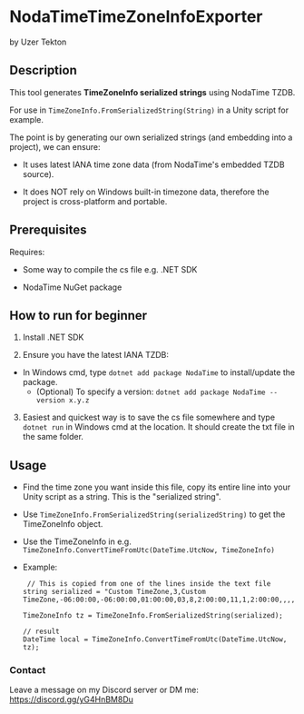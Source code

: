 # NodaTimeTimeZoneInfoExporter
by Uzer Tekton

## Description
This tool generates **TimeZoneInfo serialized strings** using NodaTime TZDB.

For use in `TimeZoneInfo.FromSerializedString(String)` in a Unity script for example.

The point is by generating our own serialized strings (and embedding into a project), we can ensure:

- It uses latest IANA time zone data (from NodaTime's embedded TZDB source).

- It does NOT rely on Windows built-in timezone data, therefore the project is cross-platform and portable.

## Prerequisites
Requires:

- Some way to compile the cs file e.g. .NET SDK

- NodaTime NuGet package


## How to run for beginner
1. Install .NET SDK

2. Ensure you have the latest IANA TZDB:
  - In Windows cmd, type `dotnet add package NodaTime` to install/update the package.
    - (Optional) To specify a version: `dotnet add package NodaTime --version x.y.z`
  
3. Easiest and quickest way is to save the cs file somewhere and type `dotnet run` in Windows cmd at the location. It should create the txt file in the same folder.

## Usage

- Find the time zone you want inside this file, copy its entire line into your Unity script as a string. This is the "serialized string".

- Use `TimeZoneInfo.FromSerializedString(serializedString)` to get the TimeZoneInfo object.

- Use the TimeZoneInfo in e.g. `TimeZoneInfo.ConvertTimeFromUtc(DateTime.UtcNow, TimeZoneInfo)`

- Example:
  ```
   // This is copied from one of the lines inside the text file
  string serialized = "Custom TimeZone,3,Custom TimeZone,-06:00:00,-06:00:00,01:00:00,03,8,2:00:00,11,1,2:00:00,,,,,";
  
  TimeZoneInfo tz = TimeZoneInfo.FromSerializedString(serialized);
  
  // result
  DateTime local = TimeZoneInfo.ConvertTimeFromUtc(DateTime.UtcNow, tz);
  ```

### Contact

Leave a message on my Discord server or DM me: https://discord.gg/yG4HnBM8Du
